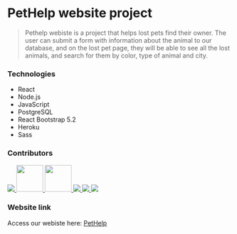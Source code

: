 # PetHelp website project

>Pethelp webiste is a project that helps lost pets find their owner.
The user can submit a form with information about the animal to our database, and on the lost pet page, they will be able to see all the lost animals, and search for them by color, type of animal and city.

### Technologies
- React
- Node.js
- JavaScript
- PostgreSQL
- React Bootstrap 5.2
- Heroku
- Sass


### Contributors
<a href = "https://github.com/pethelp-website/final-project-pethelp/graphs/contributors">
  <img src = "https://avatars.githubusercontent.com/u/93337008?s=60&v=4"/>

  <img src = "https://avatars.githubusercontent.com/u/91749390?s=60&v=4" width=60px/>
  
  <img src = "https://avatars.githubusercontent.com/u/97890128?s=60&v=4" width=60px/>

<img src = "https://avatars.githubusercontent.com/u/38733160?s=60&v=4"/>

<img src = "https://avatars.githubusercontent.com/u/33672734?s=60&v=4"/>

<img src = "https://avatars.githubusercontent.com/u/473106?s=60&v=4"/>
</a>


### Website link

Access our webiste here:
[PetHelp](http://frontend-pethelp.herokuapp.com/)
